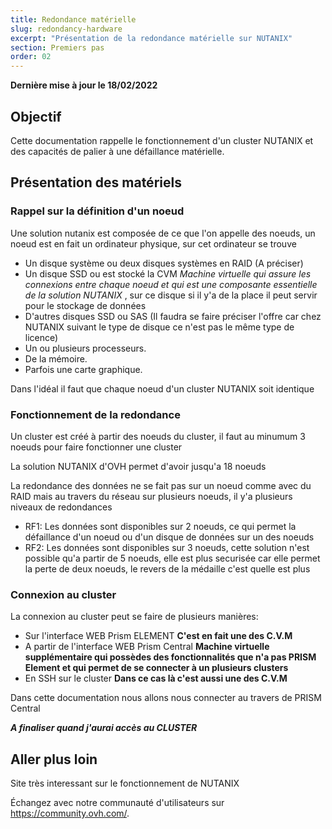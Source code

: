 ```yaml
---
title: Redondance matérielle
slug: redondancy-hardware
excerpt: "Présentation de la redondance matérielle sur NUTANIX"
section: Premiers pas
order: 02
---
```


**Dernière mise à jour le 18/02/2022**

## Objectif

Cette documentation rappelle le fonctionnement d'un cluster NUTANIX et des capacités de palier à une défaillance matérielle.

## Présentation des matériels

### Rappel sur la définition d'un noeud

Une solution nutanix est composée de ce que l'on appelle des noeuds, un noeud est en fait un ordinateur physique,  sur cet ordinateur se trouve
* Un disque système ou deux disques systèmes en RAID (A préciser)
* Un disque SSD ou est stocké la CVM *Machine virtuelle qui assure les connexions entre chaque noeud et qui est une composante essentielle de la solution NUTANIX* , sur ce disque si il y'a de la place il peut servir pour le stockage de données
* D'autres disques SSD ou SAS (Il faudra se faire préciser l'offre car chez NUTANIX suivant le type de disque ce n'est pas le même type de licence)
* Un ou plusieurs processeurs.
* De la mémoire.
* Parfois une carte graphique.

Dans l'idéal il faut que chaque noeud d'un cluster NUTANIX soit identique 

### Fonctionnement de la redondance

Un cluster est créé à partir des noeuds du cluster, il faut au minumum 3 noeuds pour faire fonctionner une cluster

La solution NUTANIX d'OVH permet d'avoir jusqu'a 18 noeuds

La redondance des données ne se fait pas sur un noeud comme avec du RAID mais au travers du réseau sur plusieurs noeuds, il y'a plusieurs niveaux de redondances

* RF1: Les données sont disponibles sur 2 noeuds, ce qui permet la défaillance d'un noeud ou d'un disque de données sur un des noeuds
* RF2: Les données sont disponibles sur 3 noeuds, cette solution n'est possible qu'a partir de 5 noeuds, elle est plus securisée car elle permet la perte de deux noeuds, le revers de la médaille c'est quelle est plus 

### Connexion au cluster

La connexion au cluster peut se faire de plusieurs manières:

* Sur l'interface WEB Prism ELEMENT **C'est en fait une des C.V.M**
* A partir de l'interface WEB Prism Central **Machine virtuelle supplémentaire qui possèdes des fonctionnalités que n'a pas PRISM Element et qui permet de se connecter à un plusieurs clusters**
* En SSH sur le cluster **Dans ce cas là c'est aussi une des C.V.M**

Dans cette documentation nous allons nous connecter au travers de PRISM Central

***A finaliser quand j'aurai accès au CLUSTER***

## Aller plus loin


Site très interessant sur le fonctionnement de NUTANIX [<The nutanix BIBLE>](https://www.nutanixbible.com/)

Échangez avec notre communauté d'utilisateurs sur <https://community.ovh.com/>.
